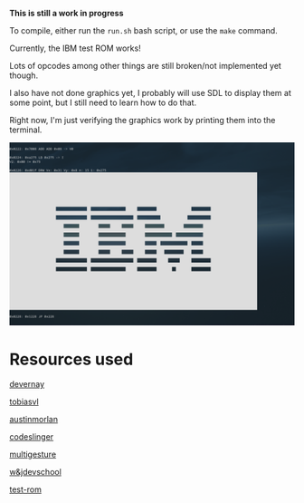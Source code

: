 **This is still a work in progress**

To compile, either run the ``run.sh`` bash script, or use the ``make`` command.

Currently, the IBM test ROM works! 

Lots of opcodes among other things are still broken/not implemented yet though. 

I also have not done graphics yet, I probably will use SDL to display them at some point, but I still need to learn how to do that. 

Right now, I'm just verifying the graphics work by printing them into the terminal.

![chip8](images/chip8.png)

# Resources used
[devernay](http://devernay.free.fr/hacks/chip8/C8TECH10.HTM)

[tobiasvl](https://tobiasvl.github.io/blog/write-a-chip-8-emulator/)

[austinmorlan](https://austinmorlan.com/posts/chip8_emulator/)

[codeslinger](http://www.codeslinger.co.uk/pages/projects/chip8.html)

[multigesture](https://multigesture.net/articles/how-to-write-an-emulator-chip-8-interpreter/)

[w&jdevschool](https://blog.wjdevschool.com/blog/video-game-console-emulator/)

[test-rom](https://github.com/corax89/chip8-test-rom)


